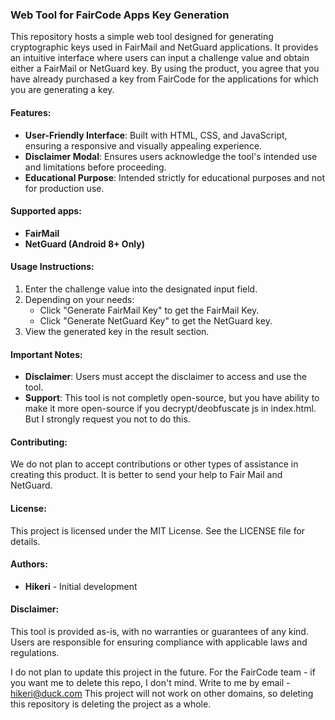 ### Web Tool for FairCode Apps Key Generation

This repository hosts a simple web tool designed for generating cryptographic keys used in FairMail and NetGuard applications. It provides an intuitive interface where users can input a challenge value and obtain either a FairMail or NetGuard key.
By using the product, you agree that you have already purchased a key from FairCode for the applications for which you are generating a key.

#### Features:
- **User-Friendly Interface**: Built with HTML, CSS, and JavaScript, ensuring a responsive and visually appealing experience.
- **Disclaimer Modal**: Ensures users acknowledge the tool's intended use and limitations before proceeding.
- **Educational Purpose**: Intended strictly for educational purposes and not for production use.

#### Supported apps:
- **FairMail**
- **NetGuard (Android 8+ Only)**

#### Usage Instructions:
1. Enter the challenge value into the designated input field.
2. Depending on your needs:
   - Click "Generate FairMail Key" to get the FairMail Key.
   - Click "Generate NetGuard Key" to get the NetGuard key.
3. View the generated key in the result section.

#### Important Notes:
- **Disclaimer**: Users must accept the disclaimer to access and use the tool.
- **Support**: This tool is not completly open-source, but you have ability to make it more open-source if you decrypt/deobfuscate js in index.html. But I strongly request you not to do this.

#### Contributing:
We do not plan to accept contributions or other types of assistance in creating this product. It is better to send your help to Fair Mail and NetGuard.

#### License:
This project is licensed under the MIT License. See the LICENSE file for details.

#### Authors:
- **Hikeri** - Initial development

#### Disclaimer:
This tool is provided as-is, with no warranties or guarantees of any kind. Users are responsible for ensuring compliance with applicable laws and regulations.

I do not plan to update this project in the future.
For the FairCode team - if you want me to delete this repo, I don't mind. Write to me by email - hikeri@duck.com
This project will not work on other domains, so deleting this repository is deleting the project as a whole.
